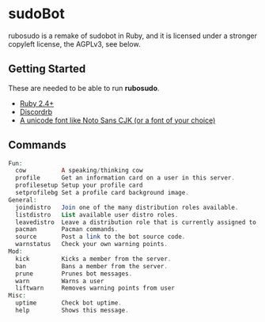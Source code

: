 # sudoBot

rubosudo is a remake of sudobot in Ruby, and it is licensed under a stronger copyleft license, the AGPLv3, see below.

## Getting Started

These are needed to be able to run **rubosudo**.

- [Ruby 2.4+](https://www.ruby-lang.org/)
- [Discordrb](https://github.com/meew0/discordrb)
- [A unicode font like Noto Sans CJK (or a font of your choice)](https://www.google.com/get/noto/help/cjk/)

## Commands

```php
Fun:
  cow          A speaking/thinking cow
  profile      Get an information card on a user in this server.
  profilesetup Setup your profile card
  setprofilebg Set a profile card background image.
General:
  joindistro   Join one of the many distribution roles available.
  listdistro   List available user distro roles.
  leavedistro  Leave a distribution role that is currently assigned to you.
  pacman       Pacman commands.
  source       Post a link to the bot source code.
  warnstatus   Check your own warning points.
Mod:
  kick         Kicks a member from the server.
  ban          Bans a member from the server.
  prune        Prunes bot messages.
  warn         Warns a user
  liftwarn     Removes warning points from user
Misc:
  uptime       Check bot uptime.
  help         Shows this message.
```
